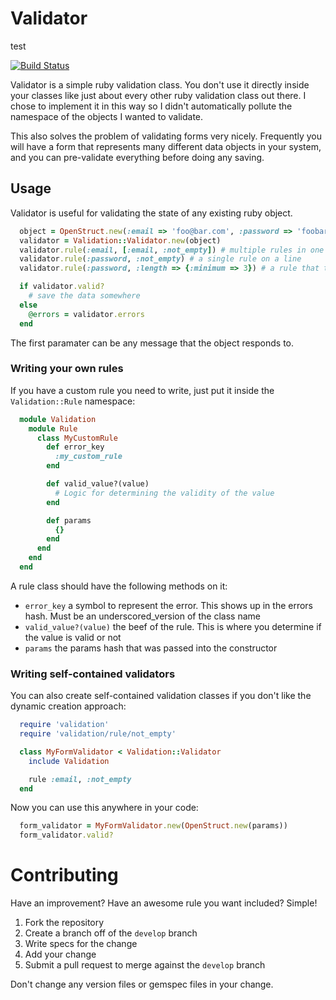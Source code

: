 # Validator

test

[![Build Status](https://secure.travis-ci.org/zombor/Validator.png)](http://travis-ci.org/zombor/Validator)

Validator is a simple ruby validation class. You don't use it directly inside your classes like just about every other ruby validation class out there. I chose to implement it in this way so I didn't automatically pollute the namespace of the objects I wanted to validate.

This also solves the problem of validating forms very nicely. Frequently you will have a form that represents many different data objects in your system, and you can pre-validate everything before doing any saving.

## Usage

Validator is useful for validating the state of any existing ruby object.

```ruby
  object = OpenStruct.new(:email => 'foo@bar.com', :password => 'foobar')
  validator = Validation::Validator.new(object)
  validator.rule(:email, [:email, :not_empty]) # multiple rules in one line
  validator.rule(:password, :not_empty) # a single rule on a line
  validator.rule(:password, :length => {:minimum => 3}) # a rule that takes parameters

  if validator.valid?
    # save the data somewhere
  else
    @errors = validator.errors
  end
```

The first paramater can be any message that the object responds to.

### Writing your own rules

If you have a custom rule you need to write, just put it inside the `Validation::Rule` namespace:

```ruby
  module Validation
    module Rule
      class MyCustomRule
        def error_key
          :my_custom_rule
        end

        def valid_value?(value)
          # Logic for determining the validity of the value
        end

        def params
          {}
        end
      end
    end
  end
```

A rule class should have the following methods on it:

  - `error_key` a symbol to represent the error. This shows up in the errors hash.  Must be an underscored_version of the class name
  - `valid_value?(value)` the beef of the rule. This is where you determine if the value is valid or not
  - `params` the params hash that was passed into the constructor

### Writing self-contained validators

You can also create self-contained validation classes if you don't like the dynamic creation approach:

```ruby
  require 'validation'
  require 'validation/rule/not_empty'

  class MyFormValidator < Validation::Validator
    include Validation

    rule :email, :not_empty
  end
```

Now you can use this anywhere in your code:

```ruby
  form_validator = MyFormValidator.new(OpenStruct.new(params))
  form_validator.valid?
```

# Contributing

Have an improvement? Have an awesome rule you want included? Simple!

 1. Fork the repository
 2. Create a branch off of the `develop` branch
 3. Write specs for the change
 4. Add your change
 5. Submit a pull request to merge against the `develop` branch

Don't change any version files or gemspec files in your change.

